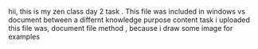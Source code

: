 hii, this is my zen class day 2 task .
This file was included in windows vs document between a differnt
knowledge purpose content task
i uploaded this file was, document file method , because i draw some image for examples
